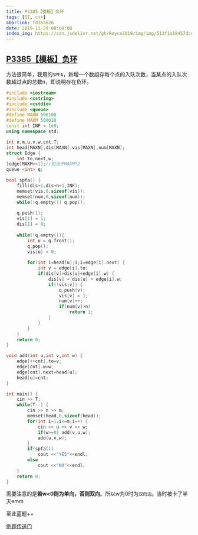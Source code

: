 ```yaml
---
title: P3385【模板】负环
tags: [OI, c++]
abbrlink: fd36a626
date: 2019-11-29 00:00:00
index_img: https://cdn.jsdelivr.net/gh/Royce2019/img/img/513f1a18457dcd5dfbc47.jpg
---
```


## [P3385【模板】负环]( https://www.luogu.com.cn/problem/P3385 )

方法很简单，我用的``SPFA``，新增一个数组存每个点的入队次数，当某点的入队次数超过点的总数n，即说明存在负环。

<!--more-->

```cpp
#include <iostream>
#include <cstring>
#include <cstdio>
#include <queue>
#define MAXN 500100
#define MAXM 500010
const int INF = 1e9;
using namespace std;

int n,m,u,v,w,cnt,T;
int head[MAXN],dis[MAXN],vis[MAXN],num[MAXN];
struct Edge {
	int to,next,w;
}edge[MAXM<<1];//相当于MAXM*2
queue <int> q;

bool spfa() {
	fill(dis+1,dis+n+1,INF);
    memset(vis,0,sizeof(vis));
    memset(num,0,sizeof(num));
	while(!q.empty()) q.pop();
	
	q.push(1);
	vis[1] = 1;
	dis[1] = 0;
	
	while(!q.empty()){
		int u = q.front();
		q.pop();
		vis[u] = 0;
		
		for(int i=head[u];i;i=edge[i].next) {
			int v = edge[i].to;
			if(dis[v]>dis[u]+edge[i].w) {
				dis[v] = dis[u] + edge[i].w;
				if(!vis[v]) {
					q.push(v);
					vis[v] = 1;
					num[v]++;
					if(num[v]>n)
						return 1;
				}
			}	
		}
	}
	return 0;
}

void add(int u,int v,int w) {
	edge[++cnt].to=v;
	edge[cnt].w=w;
	edge[cnt].next=head[u];
	head[u]=cnt;
}

int main() {
	cin >> T;
	while(T--) {
		cin >> n >> m;
		memset(head,0,sizeof(head));
		for(int i=1;i<=m;i++) {
			cin >> u >> v >> w;
			if(w>=0) add(v,u,w);
			add(u,v,w);
		}
		if(spfa())
			cout <<"YE5"<<endl;
		else
			cout <<"N0"<<endl;
	}
	return 0;
}
```

需要注意的是**若w<0则为单向，否则双向**。所以w为0时为``双向边``。当时被卡了半天emm

至此蓝题++

[例题传送门](https://royce2019.github.io/P2136/)